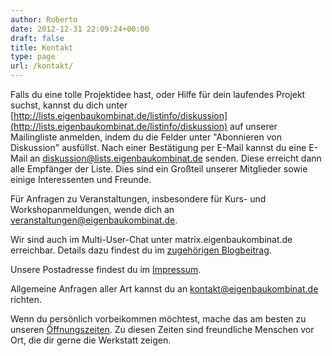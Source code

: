 ```yaml
---
author: Roberto
date: 2012-12-31 22:09:24+00:00
draft: false
title: Kontakt
type: page
url: /kontakt/
---
```


Falls du eine tolle Projektidee hast, oder Hilfe für dein laufendes Projekt suchst, kannst du dich unter
[http://lists.eigenbaukombinat.de/listinfo/diskussion](http://lists.eigenbaukombinat.de/listinfo/diskussion)
auf unserer Mailingliste anmelden, indem du die Felder unter "Abonnieren von Diskussion" ausfüllst. Nach einer Bestätigung per E-Mail kannst du eine E-Mail an diskussion@lists.eigenbaukombinat.de senden. Diese erreicht dann alle Empfänger der Liste. Dies sind ein Großteil unserer Mitglieder sowie einige Interessenten und Freunde.

Für Anfragen zu Veranstaltungen, insbesondere für Kurs- und Workshopanmeldungen, wende dich an [veranstaltungen@eigenbaukombinat.de](mailto:veranstaltungen@eigenbaukombinat.de).

Wir sind auch im Multi-User-Chat unter matrix.eigenbaukombinat.de erreichbar. Details dazu findest du im [zugehörigen Blogbeitrag](/unser-neuer-chat-und-nachrichtenserver/).

Unsere Postadresse findest du im [Impressum](/impressum/).

Allgemeine Anfragen aller Art kannst du an [kontakt@eigenbaukombinat.de](mailto:kontakt@eigenbaukombinat.de) richten.

Wenn du persönlich vorbeikommen möchtest, mache das am besten zu unseren [Öffnungszeiten](/oeffnungszeiten/). Zu diesen Zeiten sind freundliche Menschen vor Ort, die dir gerne die Werkstatt zeigen.
